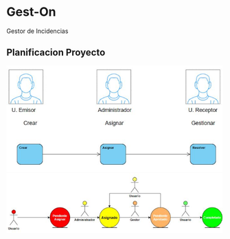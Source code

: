 # Gest-On
Gestor de Incidencias

## Planificacion Proyecto  
![planificacion](images/Captura1.JPG)  
![diagrama](images/Captura2.JPG)
